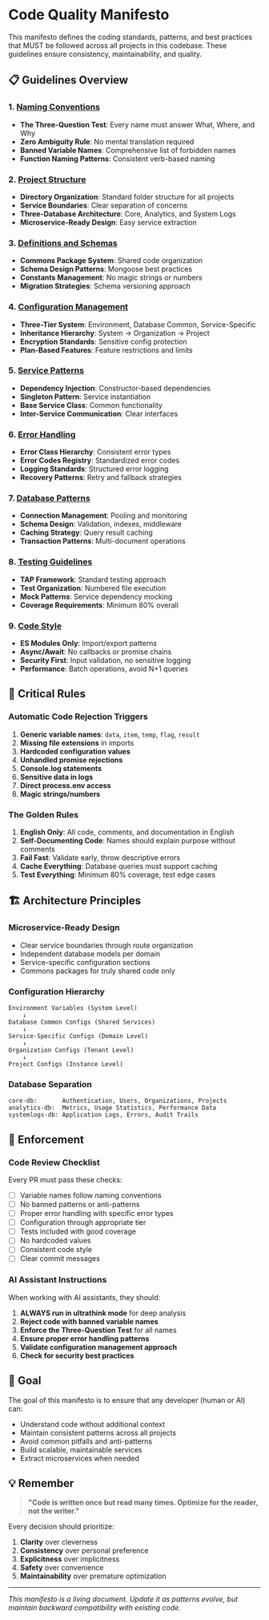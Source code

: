 # Code Quality Manifesto

This manifesto defines the coding standards, patterns, and best practices that MUST be followed across all projects in this codebase. These guidelines ensure consistency, maintainability, and quality.

## 📋 Guidelines Overview

### 1. [Naming Conventions](./naming-conventions.md)

- **The Three-Question Test**: Every name must answer What, Where, and Why
- **Zero Ambiguity Rule**: No mental translation required
- **Banned Variable Names**: Comprehensive list of forbidden names
- **Function Naming Patterns**: Consistent verb-based naming

### 2. [Project Structure](./project-structure.md)

- **Directory Organization**: Standard folder structure for all projects
- **Service Boundaries**: Clear separation of concerns
- **Three-Database Architecture**: Core, Analytics, and System Logs
- **Microservice-Ready Design**: Easy service extraction

### 3. [Definitions and Schemas](./definitions-and-schemas.md)

- **Commons Package System**: Shared code organization
- **Schema Design Patterns**: Mongoose best practices
- **Constants Management**: No magic strings or numbers
- **Migration Strategies**: Schema versioning approach

### 4. [Configuration Management](./configuration-management.md)

- **Three-Tier System**: Environment, Database Common, Service-Specific
- **Inheritance Hierarchy**: System → Organization → Project
- **Encryption Standards**: Sensitive config protection
- **Plan-Based Features**: Feature restrictions and limits

### 5. [Service Patterns](./service-patterns.md)

- **Dependency Injection**: Constructor-based dependencies
- **Singleton Pattern**: Service instantiation
- **Base Service Class**: Common functionality
- **Inter-Service Communication**: Clear interfaces

### 6. [Error Handling](./error-handling.md)

- **Error Class Hierarchy**: Consistent error types
- **Error Codes Registry**: Standardized error codes
- **Logging Standards**: Structured error logging
- **Recovery Patterns**: Retry and fallback strategies

### 7. [Database Patterns](./database-patterns.md)

- **Connection Management**: Pooling and monitoring
- **Schema Design**: Validation, indexes, middleware
- **Caching Strategy**: Query result caching
- **Transaction Patterns**: Multi-document operations

### 8. [Testing Guidelines](./testing-guidelines.md)

- **TAP Framework**: Standard testing approach
- **Test Organization**: Numbered file execution
- **Mock Patterns**: Service dependency mocking
- **Coverage Requirements**: Minimum 80% overall

### 9. [Code Style](./code-style.md)

- **ES Modules Only**: Import/export patterns
- **Async/Await**: No callbacks or promise chains
- **Security First**: Input validation, no sensitive logging
- **Performance**: Batch operations, avoid N+1 queries

## 🚨 Critical Rules

### Automatic Code Rejection Triggers

1. **Generic variable names**: `data`, `item`, `temp`, `flag`, `result`
2. **Missing file extensions** in imports
3. **Hardcoded configuration values**
4. **Unhandled promise rejections**
5. **Console.log statements**
6. **Sensitive data in logs**
7. **Direct process.env access**
8. **Magic strings/numbers**

### The Golden Rules

1. **English Only**: All code, comments, and documentation in English
2. **Self-Documenting Code**: Names should explain purpose without comments
3. **Fail Fast**: Validate early, throw descriptive errors
4. **Cache Everything**: Database queries must support caching
5. **Test Everything**: Minimum 80% coverage, test edge cases

## 🏗️ Architecture Principles

### Microservice-Ready Design

- Clear service boundaries through route organization
- Independent database models per domain
- Service-specific configuration sections
- Commons packages for truly shared code only

### Configuration Hierarchy

```
Environment Variables (System Level)
    ↓
Database Common Configs (Shared Services)
    ↓
Service-Specific Configs (Domain Level)
    ↓
Organization Configs (Tenant Level)
    ↓
Project Configs (Instance Level)
```

### Database Separation

```
core-db:       Authentication, Users, Organizations, Projects
analytics-db:  Metrics, Usage Statistics, Performance Data
systemlogs-db: Application Logs, Errors, Audit Trails
```

## 📝 Enforcement

### Code Review Checklist

Every PR must pass these checks:

- [ ] Variable names follow naming conventions
- [ ] No banned patterns or anti-patterns
- [ ] Proper error handling with specific error types
- [ ] Configuration through appropriate tier
- [ ] Tests included with good coverage
- [ ] No hardcoded values
- [ ] Consistent code style
- [ ] Clear commit messages

### AI Assistant Instructions

When working with AI assistants, they should:

1. **ALWAYS run in ultrathink mode** for deep analysis
2. **Reject code with banned variable names**
3. **Enforce the Three-Question Test** for all names
4. **Ensure proper error handling patterns**
5. **Validate configuration management approach**
6. **Check for security best practices**

## 🎯 Goal

The goal of this manifesto is to ensure that any developer (human or AI) can:

- Understand code without additional context
- Maintain consistent patterns across all projects
- Avoid common pitfalls and anti-patterns
- Build scalable, maintainable services
- Extract microservices when needed

## 💡 Remember

> **"Code is written once but read many times. Optimize for the reader, not the writer."**

Every decision should prioritize:

1. **Clarity** over cleverness
2. **Consistency** over personal preference
3. **Explicitness** over implicitness
4. **Safety** over convenience
5. **Maintainability** over premature optimization

---

_This manifesto is a living document. Update it as patterns evolve, but maintain backward compatibility with existing code._
